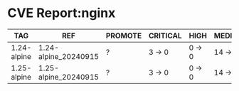 # CVE Report:nginx
|     TAG     |         REF          | PROMOTE | CRITICAL |  HIGH  |  MEDIUM  |  LOW   | UNKNOWN |
|-------------|----------------------|---------|----------|--------|----------|--------|---------|
| 1.24-alpine | 1.24-alpine_20240915 | ?       | 3 -> 0   | 0 -> 0 | 14 -> 12 | 0 -> 0 | 0 -> 0  |
| 1.25-alpine | 1.25-alpine_20240915 | ?       | 3 -> 0   | 0 -> 0 | 14 -> 12 | 0 -> 0 | 0 -> 0  |
